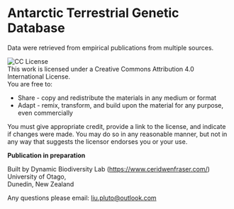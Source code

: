 # Antarctic Terrestrial Genetic Database 
Data were retrieved from empirical publications from multiple sources.  

![CC License]("http://creativecommons.org/licenses/by/4.0/")  
This work is licensed under a Creative Commons Attribution 4.0 International License.  
You are free to:

* Share - copy and redistribute the materials in any medium or format
* Adapt - remix, transform, and build upon the material for any purpose, even commercially

You must give appropriate credit, provide a link to the license, and indicate if changes were made. You may do so in any reasonable manner, but not in any way that suggests the licensor endorses you or your use.  

**Publication in preparation**

Built by Dynamic Biodiversity Lab (https://www.ceridwenfraser.com/)  
University of Otago,  
Dunedin, New Zealand  

Any questions please email: 
liu.pluto@outlook.com
